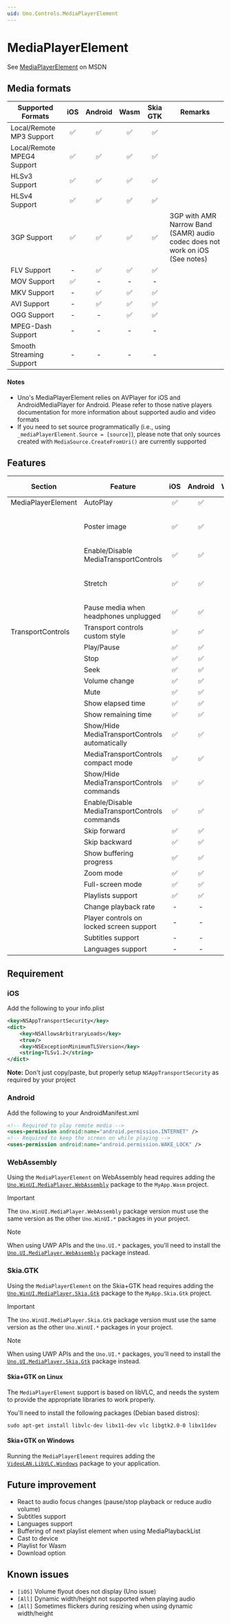 ```yaml
---
uid: Uno.Controls.MediaPlayerElement
---
```


# MediaPlayerElement

See [MediaPlayerElement](https://docs.microsoft.com/en-us/uwp/api/windows.ui.xaml.controls.mediaplayerelement) on MSDN

## Media formats

| Supported Formats                                        | iOS        | Android    | Wasm        | Skia GTK    | Remarks                            |
|-------------------------------------------------------|:-----------:|:-----------:|:-----------:|:-----------:|-----------------------------------|
| Local/Remote MP3 Support                                | ✅          | ✅          | ✅          | ✅          |                                    |
| Local/Remote MPEG4 Support                            | ✅          | ✅          | ✅          | ✅          |                                    |
| HLSv3    Support                                            | ✅         | ✅          | ✅          | ✅          |                                     |
| HLSv4    Support                                            | ✅         | ✅          | ✅          | ✅          |                                    |
| 3GP Support                                            | ✅         | ✅          | ✅          | ✅        | 3GP with AMR Narrow Band (SAMR) audio codec does not work on iOS (See notes) |
| FLV Support                                            | -          | ✅          | ✅          | ✅          |                                    |
| MOV Support                                            | ✅          | -          | -          | -          |                                    |
| MKV Support                                            | -          | ✅         | ✅          | ✅          |                                    |
| AVI Support                                            | -          | ✅          | ✅          | ✅          |                                     |
| OGG Support                                            | -          | -          | ✅          | ✅          |                                    |
| MPEG-Dash    Support                                        | -          | -          | -          | -          |                                     |
| Smooth Streaming Support                                | -          | -          | -          | -          |                                     |

#### Notes

* Uno's MediaPlayerElement relies on AVPlayer for iOS and AndroidMediaPlayer for Android. Please refer to those native players documentation for more information about supported audio and video formats
* If you need to set source programmatically (i.e., using `_mediaPlayerElement.Source = [source]`), please note that only sources created with `MediaSource.CreateFromUri()` are currently supported

## Features

| Section                | Feature                                                | iOS        | Android    | Wasm        | Skia GTK    | Remarks                                        |
|-----------------------|-------------------------------------------------------|:-----------:|:-----------:|:-----------:|:-----------:|-----------------------------------------------|
| MediaPlayerElement    | AutoPlay                                              | ✅          | ✅          | ✅          | ✅          |                                                |
|                        | Poster image                                            | ✅          | ✅          | ✅          | ✅          | Does not show when playing music                |
|                        | Enable/Disable MediaTransportControls                      | ✅          | ✅          | ✅          | ✅          |                                                |
|                        | Stretch                                                  | ✅          | ✅          | ✅          | ✅          | Stretch.None behave like Stretch.Fill on iOS    |
|                        | Pause media when headphones unplugged                      | ✅          | ✅          | -          | -          |                                                 |
| TransportControls        | Transport controls custom style                        | ✅          | ✅          | ✅          | ✅          |                                                |
|                         | Play/Pause                                             | ✅          | ✅          | ✅          | ✅          |                                                |
|                        | Stop                                                  | ✅          | ✅          | ✅          | ✅          |                                                |
|                         | Seek                                                  | ✅          | ✅          | ✅          | ✅          |                                                |
|                        | Volume change                                            | ✅          | ✅          | ✅          | ✅          |                                                |
|                        | Mute                                                    | ✅          | ✅          | ✅          | ✅          |                                                |
|                        | Show elapsed time                                        | ✅          | ✅          | ✅          | ✅          |                                                |
|                        | Show remaining time                                    | ✅          | ✅          | ✅          | ✅          |                                                |
|                        | Show/Hide MediaTransportControls automatically        | ✅          | ✅          | ✅          | ✅          |                                                |
|                        | MediaTransportControls compact mode                    | ✅          | ✅          | ✅          | ✅          |                                                |
|                        | Show/Hide MediaTransportControls commands              | ✅          | ✅          | ✅          | ✅          |                                                |
|                        | Enable/Disable MediaTransportControls commands          | ✅          | ✅          | ✅          | ✅          |                                                |
|                        | Skip forward                                            | ✅         | ✅          | ✅          | ✅          |                                                |
|                        | Skip backward                                            | ✅         | ✅          | ✅          | ✅          |                                                |
|                        | Show buffering progress                                  | ✅          | ✅         | ✅          | ✅          |                                                |
|                        | Zoom mode                                                | ✅         | ✅         | ✅          | ✅          |                                                 |
|                        | Full-screen mode                                          | ✅         | ✅          | ✅          | ✅          |                                                |
|                        | Playlists support                                          | ✅         | ✅          | -          | -          |                                                |
|                        | Change playback rate                                    | -          | -          | ✅          | ✅          |                                                |
|                        | Player controls on locked screen support              | -          | -          | -          | -          |                                                |
|                        | Subtitles    support                                          | -          | -          | -          | -          |                                                |
|                        | Languages    support                                          | -          | -          | -          | -          |                                                |

## Requirement

### iOS

Add the following to your info.plist

```xml
<key>NSAppTransportSecurity</key>
<dict>
    <key>NSAllowsArbitraryLoads</key>
    <true/>
    <key>NSExceptionMinimumTLSVersion</key>
    <string>TLSv1.2</string>
</dict>
```

__Note:__ Don't just copy/paste, but properly setup `NSAppTransportSecurity` as required by your project

### Android

Add the following to your AndroidManifest.xml

```xml
<!-- Required to play remote media -->
<uses-permission android:name="android.permission.INTERNET" />
<!-- Required to keep the screen on while playing -->
<uses-permission android:name="android.permission.WAKE_LOCK" />
```

### WebAssembly

Using the `MediaPlayerElement` on WebAssembly head requires adding the [`Uno.WinUI.MediaPlayer.WebAssembly`](https://www.nuget.org/packages/Uno.WinUI.MediaPlayer.WebAssembly) package to the `MyApp.Wasm` project.

> [!IMPORTANT]
> The `Uno.WinUI.MediaPlayer.WebAssembly` package version must use the same version as the other `Uno.WinUI.*` packages in your project.

> [!NOTE]
> When using UWP APIs and the `Uno.UI.*` packages, you'll need to install the [`Uno.UI.MediaPlayer.WebAssembly`](https://www.nuget.org/packages/Uno.UI.MediaPlayer.WebAssembly) package instead.

### Skia.GTK

Using the `MediaPlayerElement` on the Skia+GTK head requires adding the [`Uno.WinUI.MediaPlayer.Skia.Gtk`](https://www.nuget.org/packages/Uno.WinUI.MediaPlayer.Skia.Gtk) package to the `MyApp.Skia.Gtk` project.

> [!IMPORTANT]
> The `Uno.WinUI.MediaPlayer.Skia.Gtk` package version must use the same version as the other `Uno.WinUI.*` packages in your project.

> [!NOTE]
> When using UWP APIs and the `Uno.UI.*` packages, you'll need to install the [`Uno.UI.MediaPlayer.Skia.Gtk`](https://www.nuget.org/packages/Uno.UI.MediaPlayer.Skia.Gtk) package instead.

#### Skia+GTK on Linux

The `MediaPlayerElement` support is based on libVLC, and needs the system to provide the appropriate libraries to work properly.

You'll need to install the following packages (Debian based distros):

```
sudo apt-get install libvlc-dev libx11-dev vlc libgtk2.0-0 libx11dev
```

#### Skia+GTK on Windows

Running the `MediaPlayerElement` requires adding the [`VideoLAN.LibVLC.Windows`](https://www.nuget.org/packages/VideoLAN.LibVLC.Windows) package to your application.

## Future improvement

* React to audio focus changes (pause/stop playback or reduce audio volume)
* Subtitles support
* Languages support
* Buffering of next playlist element when using MediaPlaybackList
* Cast to device
* Playlist for Wasm
* Download option

## Known issues

* `[iOS]` Volume flyout does not display (Uno issue)
* `[All]` Dynamic width/height not supported when playing audio
* `[All]` Sometimes flickers during resizing when using dynamic width/height
